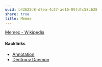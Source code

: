 ```yaml
---
uuid: b43623d8-d7ea-4c27-ae16-89fdfc58c638
share: true
title: Memex
---
```

[Memex - Wikipedia](https://en.wikipedia.org/wiki/Memex)

#### Backlinks

* [Annotation](/02313f15-9c64-4b12-9c56-383ff9adcdf3)
* [Dentropy Daemon](/15c66694-3dc9-4115-afb8-887a6e52ffea)